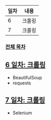
| 일차 | 내용 |
| --- | :-: |
| 6 | 크롤링 |
| 7 | 크롤링 |

### [전체 목차](../README.md)

[6 일차: 크롤링](./06_requests.md)
-

- BeautifulSoup
- requests

[7 일차: 크롤링](./07_Selenium.md)
-

- Selenium
